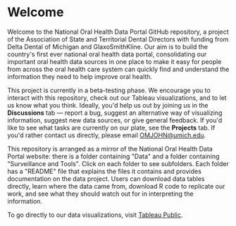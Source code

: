 # Welcome

Welcome to the National Oral Health Data Portal GitHub repository, a project of the Association of State and Territorial Dental Directors with funding from Delta Dental of Michigan and GlaxoSmithKline. Our aim is to build the country's first ever national oral health data portal, consolidating our important oral health data sources in one place to make it easy for people from across the oral health care system can quickly find and understand the information they need to help improve oral health. 

This project is currently in a beta-testing phase. We encourage you to interact with this repository, check out our Tableau visualizations, and to let us know what you think. Ideally, you'd help us out by joining us in the **Discussions** tab — report a bug, suggest an alternative way of visualizing information, suggest new data sources, or give general feedback. If you'd like to see what tasks are currently on our plate, see the **Projects** tab. If you'd rather contact us directly, please email OMJOHN@umich.edu.

This repository is arranged as a mirror of the National Oral Health Data Portal website: there is a folder containing "Data" and a folder containing "Surveillance and Tools". Click on each folder to see subfolders. Each folder has a "README" file that explains the files it contains and provides documentation on the data project. Users can download data tables directly, learn where the data came from, download R code to replicate our work, and see what they should watch out for in interpreting the information. 

To go directly to our data visualizations, visit [Tableau Public](https://public.tableau.com/profile/association.of.state.territorial.dental.directors#!/). 

